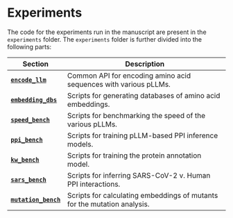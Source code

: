 # Experiments

The code for the experiments run in the manuscript are present in the `experiments` folder. The `experiments` folder is further divided into the following parts:

| Section         | Description                     |
|-----------------|---------------------------------|
|[**`encode_llm`**](encode_llm.md)|Common API for encoding amino acid sequences with various pLLMs.|
|[**`embedding_dbs`**](embedding_dbs.md)|Scripts for generating databases of amino acid embeddings.|
|[**`speed_bench`**](speed_bench.md)|Scripts for benchmarking the speed of the various pLLMs.|
|[**`ppi_bench`**](ppi_bench.md)|Scripts for training pLLM-based PPI inference models.|
|[**`kw_bench`**](kw_bench.md)|Scripts for training the protein annotation model.|
|[**`sars_bench`**](sars_bench.md)|Scripts for inferring SARS-CoV-2 v. Human PPI interactions.|
|[**`mutation_bench`**](mutation_bench.md)|Scripts for calculating embeddings of mutants for the mutation analysis.|
